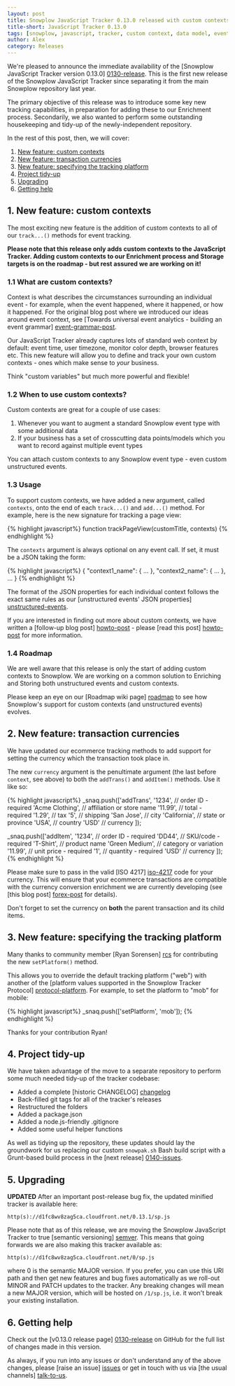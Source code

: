 ```yaml
---
layout: post
title: Snowplow JavaScript Tracker 0.13.0 released with custom contexts
title-short: JavaScript Tracker 0.13.0
tags: [snowplow, javascript, tracker, custom context, data model, event grammar]
author: Alex
category: Releases
---
```


We're pleased to announce the immediate availability of the [Snowplow JavaScript Tracker version 0.13.0] [0130-release]. This is the first new release of the Snowplow JavaScript Tracker since separating it from the main Snowplow repository last year.

The primary objective of this release was to introduce some key new tracking capabilities, in preparation for adding these to our Enrichment process. Secondarily, we also wanted to perform some outstanding housekeeping and tidy-up of the newly-independent repository.

In the rest of this post, then, we will cover:

1. [New feature: custom contexts](/blog/2014/01/27/snowplow-javascript-tracker-0.13.0-released-with-custom-contexts/#contexts)
2. [New feature: transaction currencies](/blog/2014/01/27/snowplow-javascript-tracker-0.13.0-released-with-custom-contexts/#currency)
3. [New feature: specifying the tracking platform](/blog/2014/01/27/snowplow-javascript-tracker-0.13.0-released-with-custom-contexts/#platform)
4. [Project tidy-up](/blog/2014/01/27/snowplow-javascript-tracker-0.13.0-released-with-custom-contexts/#tidyup)
5. [Upgrading](/blog/2014/01/27/snowplow-javascript-tracker-0.13.0-released-with-custom-contexts/#upgrading)
6. [Getting help](/blog/2014/01/27/snowplow-javascript-tracker-0.13.0-released-with-custom-contexts/#help)

<!--more-->

<div class="html">
<h2><a name="contexts">1. New feature: custom contexts</a></h2>
</div>

The most exciting new feature is the addition of custom contexts to all of our `track...()` methods for event tracking.

**Please note that this release only adds custom contexts to the JavaScript Tracker. Adding custom contexts to our Enrichment process and Storage targets is on the roadmap - but rest assured we are working on it!**

<div class="html">
<h3>1.1 What are custom contexts?</h3>
</div>

Context is what describes the circumstances surrounding an individual event - for example, when the event happened, where it happened, or how it happened. For the original blog post where we introduced our ideas around event context, see [Towards universal event analytics - building an event grammar] [event-grammar-post].

Our JavaScript Tracker already captures lots of standard web context by default: event time, user timezone, monitor color depth, browser features etc. This new feature will allow you to define and track your own custom contexts - ones which make sense to _your_ business.

Think "custom variables" but much more powerful and flexible!

<div class="html">
<h3>1.2 When to use custom contexts?</h3>
</div>

Custom contexts are great for a couple of use cases:

1. Whenever you want to augment a standard Snowplow event type with some additional data
2. If your business has a set of crosscutting data points/models which you want to record against multiple event types

You can attach custom contexts to any Snowplow event type - even custom unstructured events.

<div class="html">
<h3>1.3 Usage</h3>
</div>

To support custom contexts, we have added a new argument, called `contexts`, onto the end of each `track...()` and `add...()` method. For example, here is the new signature for tracking a page view:

{% highlight javascript%}
function trackPageView(customTitle, contexts)
{% endhighlight %}

The `contexts` argument is always optional on any event call. If set, it must be a JSON taking the form:

{% highlight javascript%}
{ "context1_name": {
    ...
  },
  "context2_name": {
    ...
  },
  ...
}
{% endhighlight %}

The format of the JSON properties for each individual context follows the exact same rules as our [unstructured events' JSON properties] [unstructured-events].

If you are interested in finding out more about custom contexts, we have written a [follow-up blog post] [howto-post] - please [read this post] [howto-post] for more information.

<h3>1.4 Roadmap</h3>

We are well aware that this release is only the start of adding custom contexts to Snowplow. We are working on a common solution to Enriching and Storing both unstructured events and custom contexts.

Please keep an eye on our [Roadmap wiki page] [roadmap] to see how Snowplow's support for custom contexts (and unstructured events) evolves.

<div class="html">
<h2><a name="currency">2. New feature: transaction currencies</a></h2>
</div>

We have updated our ecommerce tracking methods to add support for setting the currency which the transaction took place in.

The new `currency` argument is the penultimate argument (the last before `context`, see above) to both the `addTrans()` and `addItem()` methods. Use it like so:

{% highlight javascript%}
_snaq.push(['addTrans',
    '1234',           // order ID - required
    'Acme Clothing',  // affiliation or store name
    '11.99',          // total - required
    '1.29',           // tax
    '5',              // shipping
    'San Jose',       // city
    'California',     // state or province
    'USA',            // country
    'USD'             // currency
  ]);

_snaq.push(['addItem',
    '1234',           // order ID - required
    'DD44',           // SKU/code - required
    'T-Shirt',        // product name
    'Green Medium',   // category or variation
    '11.99',          // unit price - required
    '1',              // quantity - required
    'USD'             // currency
  ]);
{% endhighlight %}

Please make sure to pass in the valid [ISO 4217] [iso-4217] code for your currency. This will ensure that your ecommerce transactions are compatible with the currency conversion enrichment we are currently developing (see [this blog post] [forex-post] for details).

Don't forget to set the currency on **both** the parent transaction and its child items.

<div class="html">
<h2><a name="platform">3. New feature: specifying the tracking platform</a></h2>
</div>

Many thanks to community member [Ryan Sorensen] [rcs] for contributing the new `setPlatform()` method.

This allows you to override the default tracking platform ("web") with another of the [platform values supported in the Snowplow Tracker Protocol] [protocol-platform]. For example, to set the platform to "mob" for mobile:

{% highlight javascript%}
_snaq.push(['setPlatform', 'mob']);
{% endhighlight %}

Thanks for your contribution Ryan!

<div class="html">
<h2><a name="tidyup">4. Project tidy-up</a></h2>
</div>

We have taken advantage of the move to a separate repository to perform some much needed tidy-up of the tracker codebase:

* Added a complete [historic CHANGELOG] [changelog]
* Back-filled git tags for all of the tracker's releases
* Restructured the folders
* Added a package.json
* Added a node.js-friendly .gitignore
* Added some useful helper functions

As well as tidying up the repository, these updates should lay the groundwork for us replacing our custom `snowpak.sh` Bash build script with a Grunt-based build process in the [next release] [0140-issues].

<div class="html">
<h2><a name="upgrading">5. Upgrading</a></h2>
</div>

**UPDATED** After an important post-release bug fix, the updated minified tracker is available here:

    http(s)://d1fc8wv8zag5ca.cloudfront.net/0.13.1/sp.js

Please note that as of this release, we are moving the Snowplow JavaScript Tracker to true [semantic versioning] [semver]. This means that going forwards we are also making this tracker available as:

    http(s)://d1fc8wv8zag5ca.cloudfront.net/0/sp.js

where 0 is the semantic MAJOR version. If you prefer, you can use this URI path and then get new features and bug fixes automatically as we roll-out MINOR and PATCH updates to the tracker. Any breaking changes will mean a new MAJOR version, which will be hosted on `/1/sp.js`, i.e. it won't break your existing installation.

<div class="html">
<h2><a name="help">6. Getting help</a></h2>
</div>

Check out the [v0.13.0 release page] [0130-release] on GitHub for the full list of changes made in this version.

As always, if you run into any issues or don't understand any of the above changes, please [raise an issue] [issues] or get in touch with us via [the usual channels] [talk-to-us].

[event-grammar-post]: /blog/2013/08/12/towards-universal-event-analytics-building-an-event-grammar/
[forex-post]: /blog/2014/01/17/scala-forex-library-released/
[howto-post]: /blog/2014/01/27/snowplow-custom-contexts-guide/
[unstructured-events]: https://github.com/snowplow/snowplow/wiki/2-Specific-event-tracking-with-the-Javascript-tracker#381-trackunstructevent

[rcs]: https://github.com/rcs
[iso-4217]: http://en.wikipedia.org/wiki/ISO_4217#Active_codes
[protocol-platform]: https://github.com/snowplow/snowplow/wiki/snowplow-tracker-protocol#11-application-parameters

[semver]: http://semver.org/spec/v2.0.0.html
[changelog]: https://github.com/snowplow/snowplow-javascript-tracker/blob/master/CHANGELOG
[roadmap]: https://github.com/snowplow/snowplow/wiki/Product-roadmap
[0130-release]: https://github.com/snowplow/snowplow-javascript-tracker/releases/tag/0.13.0
[0140-issues]: https://github.com/snowplow/snowplow-javascript-tracker/issues?milestone=3&page=1&state=open

[issues]: https://github.com/snowplow/snowplow/issues
[talk-to-us]: https://github.com/snowplow/snowplow/wiki/Talk-to-us

